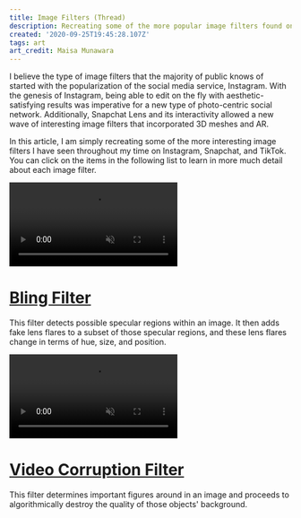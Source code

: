 ```yaml
---
title: Image Filters (Thread)
description: Recreating some of the more popular image filters found on social media applications
created: '2020-09-25T19:45:28.107Z'
tags: art
art_credit: Maisa Munawara
---
```


I believe the type of image filters that the majority of public knows of started with the popularization of the social media service, Instagram. With the genesis of Instagram, being able to edit on the fly with aesthetic-satisfying results was imperative for a new type of photo-centric social network. Additionally, Snapchat Lens and its interactivity allowed a new wave of interesting image filters that incorporated 3D meshes and AR. 
<!-- more -->

In this article, I am simply recreating some of the more interesting image filters I have seen throughout my time on Instagram, Snapchat, and TikTok. You can click on the items in the following list to learn in more much detail about each image filter.

<link rel="stylesheet" href="/thread.css">
<div class="topic-list">
    <div class="topic-item">
        <video autoplay muted loop>
            <source src="post-res/image-filters-bling/image-filters-bling_thumb.mp4" type="video/mp4">
            Your browser does not support the video tag.
        </video>
        <div class="topic-content">
            <a href="/blog/image-filters-bling"><h1>Bling Filter</h1></a>
            <p>This filter detects possible specular regions within an image. It then adds fake lens flares to a subset of those specular regions, and these lens flares change in terms of hue, size, and position.</p>
        </div>
    </div>
</div>

<div class="topic-list">
    <div class="topic-item">
        <video autoplay muted loop>
            <source src="post-res/image-filters-corrupt/image-filters-corrupt_thumb.mp4" type="video/mp4">
            Your browser does not support the video tag.
        </video>
        <div class="topic-content">
            <a href="/blog/image-filters-corrupt"><h1>Video Corruption Filter</h1></a>
            <p>This filter determines important figures around in an image and proceeds to algorithmically destroy the quality of those objects' background.</p>
        </div>
    </div>
</div>
